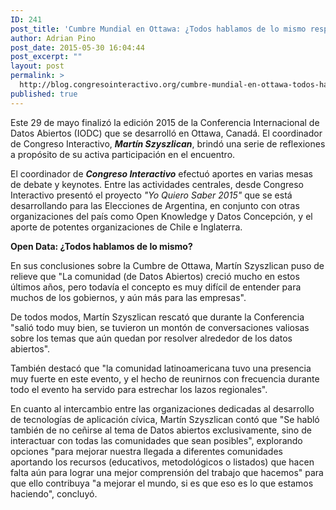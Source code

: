 ```yaml
---
ID: 241
post_title: 'Cumbre Mundial en Ottawa: ¿Todos hablamos de lo mismo respecto a Datos Abiertos?'
author: Adrian Pino
post_date: 2015-05-30 16:04:44
post_excerpt: ""
layout: post
permalink: >
  http://blog.congresointeractivo.org/cumbre-mundial-en-ottawa-todos-hablamos-de-lo-mismo-respecto-a-datos-abiertos/
published: true
---
```

Este 29 de mayo finalizó la edición 2015 de la Conferencia Internacional de Datos Abiertos (IODC) que se desarrolló en Ottawa, Canadá. El coordinador de Congreso Interactivo, <strong><em>Martín Szyszlican</em></strong>, brindó una serie de reflexiones a propósito de su activa participación en el encuentro.

El coordinador de <strong><em>Congreso Interactivo</em></strong> efectuó aportes en varias mesas de debate y keynotes. Entre las actividades centrales, desde Congreso Interactivo presentó el proyecto <em>"Yo Quiero Saber 2015"</em> que se está desarrollando para las Elecciones de Argentina, en conjunto con otras organizaciones del país como Open Knowledge y Datos Concepción, y el aporte de potentes organizaciones de Chile e Inglaterra.

<strong>Open Data: ¿Todos hablamos de lo mismo?</strong>

En sus conclusiones sobre la Cumbre de Ottawa, Martín Szyszlican puso de relieve que "La comunidad (de Datos Abiertos) creció mucho en estos últimos años, pero todavía el concepto es muy difícil de entender para muchos de los gobiernos, y aún más para las empresas".

De todos modos, Martín Szyszlican rescató que durante la Conferencia "salió todo muy bien, se tuvieron un montón de conversaciones valiosas sobre los temas que aún quedan por resolver alrededor de los datos abiertos".

También destacó que "la comunidad latinoamericana tuvo una presencia muy fuerte en este evento, y el hecho de reunirnos con frecuencia durante todo el evento ha servido para estrechar los lazos regionales".

En cuanto al intercambio entre las organizaciones dedicadas al desarrollo de tecnologías de aplicación cívica, Martín Szyszlican contó que "Se habló también de no ceñirse al tema de Datos abiertos exclusivamente, sino de interactuar con todas las comunidades que sean posibles", explorando opciones "para mejorar nuestra llegada a diferentes comunidades aportando los recursos (educativos, metodológicos o listados) que hacen falta aún para lograr una mejor comprensión del trabajo que hacemos" para que ello contribuya "a mejorar el mundo, si es que eso es lo que estamos haciendo", concluyó.